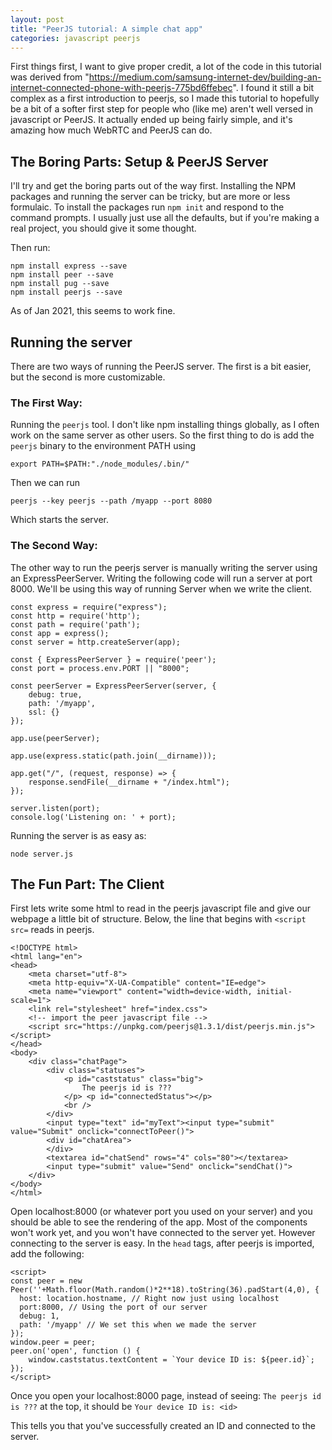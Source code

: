 ```yaml
---
layout: post
title: "PeerJS tutorial: A simple chat app"
categories: javascript peerjs
---
```

First things first, I want to give proper credit, a lot of the code in this tutorial was derived from "https://medium.com/samsung-internet-dev/building-an-internet-connected-phone-with-peerjs-775bd6ffebec". I found it still a bit complex as a first introduction to peerjs, so I made this tutorial to hopefully be a bit of a softer first step for people who (like me) aren't well versed in javascript or PeerJS. It actually ended up being fairly simple, and it's amazing how much WebRTC and PeerJS can do. 

## The Boring Parts: Setup & PeerJS Server
I'll try and get the boring parts out of the way first. Installing the NPM packages and running the server can be tricky, but are more or less formulaic. To install the packages run `npm init` and respond to the command prompts. I usually just use all the defaults, but if you're making a real project, you should give it some thought. 

Then run:
```
npm install express --save
npm install peer --save
npm install pug --save
npm install peerjs --save
```
As of Jan 2021, this seems to work fine.

## Running the server

There are two ways of running the PeerJS server. The first is a bit easier, but the second is more customizable. 

### The First Way: 
Running the `peerjs` tool. I don't like npm installing things globally, as I often work on the same server as other users. So the first thing to do is add the `peerjs` binary to the environment PATH using
```
export PATH=$PATH:"./node_modules/.bin/"
```
Then we can run 
```
peerjs --key peerjs --path /myapp --port 8080
```
Which starts the server. 


### The Second Way:
The other way to run the peerjs server is manually writing the server using an ExpressPeerServer. Writing the following code will run a server at port 8000. We'll be using this way of running Server when we write the client. 
```
const express = require("express");
const http = require('http');
const path = require('path');
const app = express();
const server = http.createServer(app);

const { ExpressPeerServer } = require('peer');
const port = process.env.PORT || "8000";

const peerServer = ExpressPeerServer(server, {
    debug: true,
    path: '/myapp',
    ssl: {}
});

app.use(peerServer);

app.use(express.static(path.join(__dirname)));

app.get("/", (request, response) => {
    response.sendFile(__dirname + "/index.html");
});

server.listen(port);
console.log('Listening on: ' + port);
```
Running the server is as easy as:
```
node server.js
```
## The Fun Part: The Client

First lets write some html to read in the peerjs javascript file and give our webpage a little bit of structure. Below, the line that begins with `<script src=` reads in peerjs. 

```
<!DOCTYPE html>
<html lang="en">
<head>
    <meta charset="utf-8">
    <meta http-equiv="X-UA-Compatible" content="IE=edge">
    <meta name="viewport" content="width=device-width, initial-scale=1">
    <link rel="stylesheet" href="index.css">
    <!-- import the peer javascript file -->
    <script src="https://unpkg.com/peerjs@1.3.1/dist/peerjs.min.js"></script>
</head>
<body>
    <div class="chatPage">
        <div class="statuses">
            <p id="caststatus" class="big">
                The peerjs id is ???
            </p> <p id="connectedStatus"></p>
            <br />
        </div>
        <input type="text" id="myText"><input type="submit" value="Submit" onclick="connectToPeer()">
        <div id="chatArea">
        </div>
        <textarea id="chatSend" rows="4" cols="80"></textarea>
        <input type="submit" value="Send" onclick="sendChat()">
    </div>
</body>
</html>
```
Open localhost:8000 (or whatever port you used on your server) and you should be able to see the rendering of the app. Most of the components won't work yet, and you won't have connected to the server yet. However connecting to the server is easy. In the `head` tags, after peerjs is imported, add the following:
```
<script> 
const peer = new Peer(''+Math.floor(Math.random()*2**18).toString(36).padStart(4,0), {
  host: location.hostname, // Right now just using localhost
  port:8000, // Using the port of our server
  debug: 1,
  path: '/myapp' // We set this when we made the server
});
window.peer = peer;
peer.on('open', function () {
    window.caststatus.textContent = `Your device ID is: ${peer.id}`;
});
</script>

```
Once you open your localhost:8000 page, instead of seeing: `The peerjs id is ???` at the top, it should be `Your device ID is: <id>`

This tells you that you've successfully created an ID and connected to the server. 

